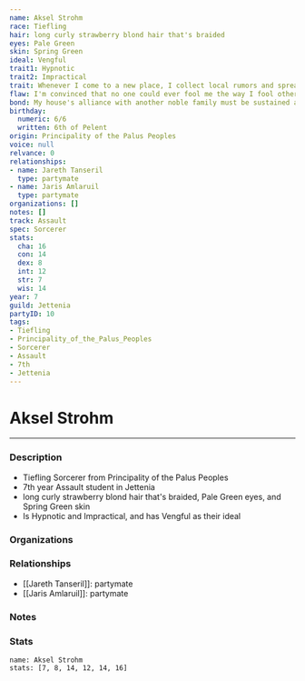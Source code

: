 ```yaml
---
name: Aksel Strohm
race: Tiefling
hair: long curly strawberry blond hair that's braided
eyes: Pale Green
skin: Spring Green
ideal: Vengful
trait1: Hypnotic
trait2: Impractical
trait: Whenever I come to a new place, I collect local rumors and spread gossip.
flaw: I'm convinced that no one could ever fool me the way I fool others.
bond: My house's alliance with another noble family must be sustained at all costs.
birthday:
  numeric: 6/6
  written: 6th of Pelent
origin: Principality of the Palus Peoples
voice: null
relvance: 0
relationships:
- name: Jareth Tanseril
  type: partymate
- name: Jaris Amlaruil
  type: partymate
organizations: []
notes: []
track: Assault
spec: Sorcerer
stats:
  cha: 16
  con: 14
  dex: 8
  int: 12
  str: 7
  wis: 14
year: 7
guild: Jettenia
partyID: 10
tags:
- Tiefling
- Principality_of_the_Palus_Peoples
- Sorcerer
- Assault
- 7th
- Jettenia
---
```

# Aksel Strohm
---
### Description
- Tiefling Sorcerer from Principality of the Palus Peoples
- 7th year Assault student in Jettenia
- long curly strawberry blond hair that's braided, Pale Green eyes, and Spring Green skin
- Is Hypnotic and Impractical, and has Vengful as their ideal

### Organizations

### Relationships
- [[Jareth Tanseril]]: partymate
- [[Jaris Amlaruil]]: partymate

### Notes

### Stats
```statblock
name: Aksel Strohm
stats: [7, 8, 14, 12, 14, 16]
```